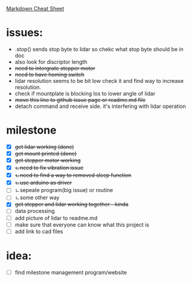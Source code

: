 [Markdown Cheat Sheet](https://www.markdownguide.org/cheat-sheet/)
# issues:
* .stop() sends stop byte to lidar so chekc what stop byte should be in doc
* also look for discriptor length
* ~~need to intergrate stepper motor~~
* ~~need to have homing switch~~
* lidar resolution seems to be bit low check it and find way to increase resolution.
* check if mountplate is blocking los to lower angle of lidar
* ~~move this line to github issue page or readme.md file~~
* detach command and receive side. it's interfering with lidar operation

# milestone
- [x] ~~get lidar working (done)~~
- [x] ~~get mount printed (done)~~
- [x] ~~get stepper motor working~~
- [x] ~~ㄴneed to fix vibration issue~~
- [x] ~~ㄴneed to find a way to removed sleep function~~
- [x] ~~ㄴuse arduino as driver~~
- [ ]  ㄴsepeate program(big issue) or routine
- [ ]  ㄴsome other way
- [x] ~~get stepper and lidar working together - kinda~~
- [ ] data processing
- [ ] add picture of lidar to readme.md
- [ ] make sure that everyone can know what this project is
- [ ] add link to cad files

# idea:
- [ ] find milestone management program/website
